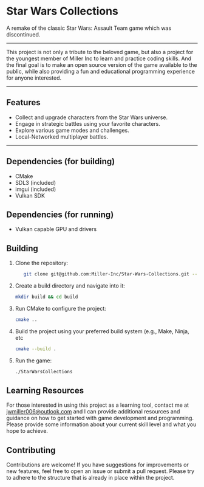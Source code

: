# Star Wars Collections
A remake of the classic Star Wars: Assault Team game which was discontinued. 
-- - 
This project is not only a tribute to the beloved game, but also a project for 
    the youngest member of Miller Inc to learn and practice coding skills. And the
    final goal is to make an open source version of the game available to the public,
    while also providing a fun and educational programming experience for anyone interested. 
-- -
## Features
- Collect and upgrade characters from the Star Wars universe.
- Engage in strategic battles using your favorite characters.
- Explore various game modes and challenges.
- Local-Networked multiplayer battles.

-- - 

## Dependencies (for building)
- CMake
- SDL3 (included)
- imgui (included)
- Vulkan SDK

## Dependencies (for running)
- Vulkan capable GPU and drivers

## Building
1. Clone the repository:
    ```bash
       git clone git@github.com:Miller-Inc/Star-Wars-Collections.git --recurse-submodules
    ```
2. Create a build directory and navigate into it:
    ```bash
   mkdir build && cd build
   ```
3. Run CMake to configure the project:
    ```bash
    cmake ..
    ```
4. Build the project using your preferred build system (e.g., Make, Ninja, etc
    ```bash
    cmake --build .
    ```
5. Run the game:
    ```bash
    ./StarWarsCollections
    ```
## Learning Resources
For those interested in using this project as a learning tool, 
contact me at jwmiller006@outlook.com and I can provide additional resources
and guidance on how to get started with game development and programming. 
Please provide some information about your current skill level 
and what you hope to achieve.

## Contributing
Contributions are welcome! If you have suggestions for improvements 
or new features, feel free to open an issue or submit a pull request. 
Please try to adhere to the structure that is already in place 
within the project. 